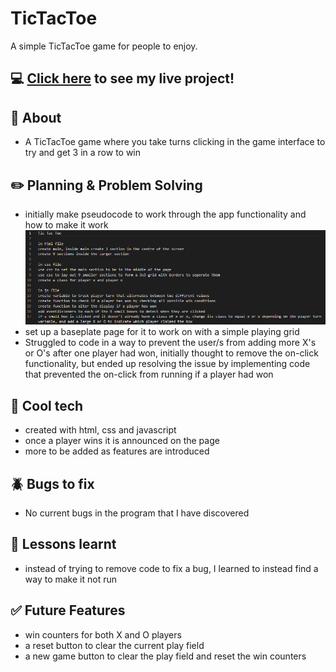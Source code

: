 # TicTacToe
A simple TicTacToe game for people to enjoy.

## :computer: [Click here](https://amarynn.github.io/TicTacToe/) to see my live project!

## :page_facing_up: About
- A TicTacToe game where you take turns clicking in the game interface to try and get 3 in a row to win

## :pencil2: Planning & Problem Solving
- initially make pseudocode to work through the app functionality and how to make it work
![pseudocode picture](./TicTacToePseudoCode.png)
- set up a baseplate page for it to work on with a simple playing grid
- Struggled to code in a way to prevent the user/s from adding more X's or O's after one player had won, initially thought to remove the on-click functionality, but ended up resolving the issue by implementing code that prevented the on-click from running if a player had won

## :rocket: Cool tech
- created with html, css and javascript
- once a player wins it is announced on the page
- more to be added as features are introduced

## :beetle: Bugs to fix
- No current bugs in the program that I have discovered

## :notebook: Lessons learnt
- instead of trying to remove code to fix a bug, I learned to instead find a way to make it not run

## :white_check_mark: Future Features
- win counters for both X and O players
- a reset button to clear the current play field
- a new game button to clear the play field and reset the win counters